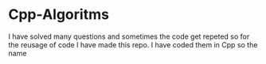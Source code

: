 # Cpp-Algoritms
I have solved many questions and sometimes the code get repeted so for the reusage of code I have made this repo. I have coded them in Cpp so the name
